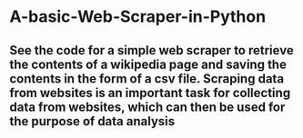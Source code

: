 # A-basic-Web-Scraper-in-Python

## See the code for a simple web scraper to retrieve the contents of a wikipedia page and saving the contents in the form of a csv file. Scraping data from websites is an important task for collecting data from websites, which can then be used for the purpose of data analysis 
